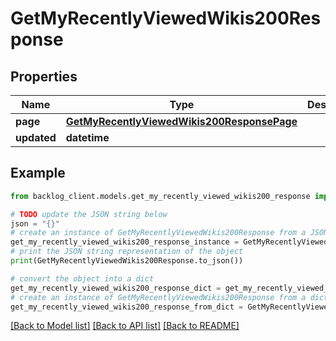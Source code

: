 # GetMyRecentlyViewedWikis200Response


## Properties

Name | Type | Description | Notes
------------ | ------------- | ------------- | -------------
**page** | [**GetMyRecentlyViewedWikis200ResponsePage**](GetMyRecentlyViewedWikis200ResponsePage.md) |  | [optional] 
**updated** | **datetime** |  | [optional] 

## Example

```python
from backlog_client.models.get_my_recently_viewed_wikis200_response import GetMyRecentlyViewedWikis200Response

# TODO update the JSON string below
json = "{}"
# create an instance of GetMyRecentlyViewedWikis200Response from a JSON string
get_my_recently_viewed_wikis200_response_instance = GetMyRecentlyViewedWikis200Response.from_json(json)
# print the JSON string representation of the object
print(GetMyRecentlyViewedWikis200Response.to_json())

# convert the object into a dict
get_my_recently_viewed_wikis200_response_dict = get_my_recently_viewed_wikis200_response_instance.to_dict()
# create an instance of GetMyRecentlyViewedWikis200Response from a dict
get_my_recently_viewed_wikis200_response_from_dict = GetMyRecentlyViewedWikis200Response.from_dict(get_my_recently_viewed_wikis200_response_dict)
```
[[Back to Model list]](../README.md#documentation-for-models) [[Back to API list]](../README.md#documentation-for-api-endpoints) [[Back to README]](../README.md)


